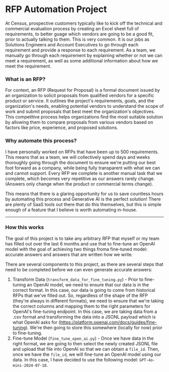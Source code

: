 # RFP Automation Project

At Census, prospective customers typically like to kick off the technical and commercial evaluation process by creating an Excel sheet full of requirements, to better guage which vendors are going to be a good fit, prior to actually talking to them. This is very common.  It is our jobs as Solutions Engineers and Account Executives to go through each requirement and provide a response to each requirement.  As a team, we manually go through each requirement by explaining whether or not we can meet a requirement, as well as some additional information about how we meet the requirement.

### What is an RFP?
For context, an RFP (Request for Proposal) is a formal document issued by an organization to solicit proposals from qualified vendors for a specific product or service. It outlines the project's requirements, goals, and the organization's needs, enabling potential vendors to understand the scope of work and submit proposals that best meet the organization's objectives. This competitive process helps organizations find the most suitable solution by allowing them to compare proposals from various vendors based on factors like price, experience, and proposed solutions.

### Why automate this process?
I have personally worked on RFPs that have been up to 500 requirements.  This means that as a team, we will collectively spend days and weeks thoroughly going through the document to ensure we're putting our best foot forward as a company, while being fully transparent with what we can and cannot support.  Every RFP we complete is another manual task that we complete, which becomes very repetitive as our answers rarely change.  (Answers only change when the product or commercial terms change).

This means that there is a glaring opportunity for us to save countless hours by automating this process and Generative AI is the perfect solution!  There are plenty of SaaS tools out there that do this themselves, but this is simple enough of a feature that I believe is worth automating in-house.

--------

### How this works

The goal of this project is to take any arbitrary RFP that myself or my team has filled out over the last 6 months and use that to fine-tune an OpenAI model with the goal of achieving two things froma fine-tuned model: accurate answers and answers that are written how we write.

There are several components to this project, as there are several steps that need to be completed before we can even generate accurate answers:

1. Transform Data (`transform_data_for_fine_tuning.py`) - Prior to fine-tuning an OpenAI model, we need to ensure that our data is in the correct format.  In this case, our data is going to come from historical RFPs that we've filled out.  So, regardless of the shape of the RFP (they're always in different formats), we need to ensure that we're taking the correct columns and mapping them to the right parameters for OpenAI's fine-tuning endpoint.  In this case, we are taking data from a .csv format and transforming the data into a JSONL payload which is what OpenAI asks for (https://platform.openai.com/docs/guides/fine-tuning).  We're then going to store this somewhere (locally for now) prior to fine-tuning.
2. Fine-tune Model (`fine_tune_open_ai.py`) - Once we have data in the right format, we are going to then select the newly created JSONL file and upload that file into OpenAI so that we can obtain a `file_id`.  Then, once we have the `file_id`, we will fine-tune an OpenAI model using our data.  In this case, I have decided to use the following model: `GPT-4o-mini-2024-07-18`.  
